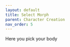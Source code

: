 ```yaml
---
layout: default
title: Select Morph
parent: Character Creation
nav_order: 5
---
```


Here you pick your body
